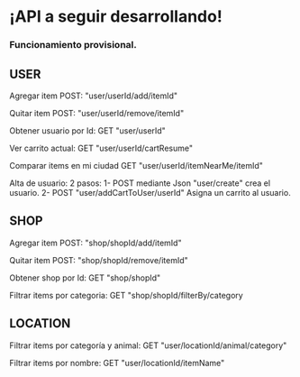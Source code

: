 <h1>¡API a seguir desarrollando!</h1>

<h3>Funcionamiento provisional.</h3>
<h2>USER</h2>


<p>Agregar item POST: "user/userId/add/itemId"</p>
<p>Quitar item POST: "user/userId/remove/itemId"</p>

<p>Obtener usuario por Id: GET "user/userId"</p>
<p>Ver carrito actual: GET "user/userId/cartResume"</p>
<p>Comparar items en mi ciudad GET "user/userId/itemNearMe/itemId"</p>
<p>
Alta de usuario: 2 pasos: 1- POST mediante Json "user/create" crea el usuario.
2- POST "user/addCartToUser/userId" Asigna un carrito al usuario.
</p>



<h2>SHOP</h2>
<p>
Agregar item POST: "shop/shopId/add/itemId"</p>
<p>Quitar item POST: "shop/shopId/remove/itemId"</p>

<p>Obtener shop por Id: GET "shop/shopId"</p>
<p>Filtrar items por categoria: GET "shop/shopId/filterBy/category
</p>

<h2>LOCATION</h2>

<p>Filtrar items por categoría y animal: GET "user/locationId/animal/category"
</p>
<p>Filtrar items por nombre: GET "user/locationId/itemName"
</p>
